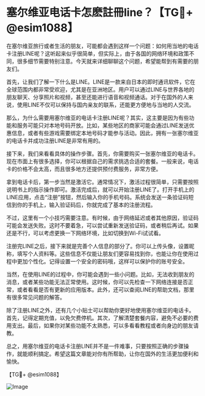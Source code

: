 # 塞尔维亚电话卡怎麽註冊line？【TG💪+ @esim1088】

在塞尔维亚旅行或者生活的朋友，可能都会遇到这样一个问题：如何用当地的电话卡注册LINE呢？这听起来似乎很简单，但实际上，由于各国的网络环境和政策不同，很多细节需要特别注意。今天就来详细聊聊这个问题，希望能帮到有需要的朋友们。

首先，让我们了解一下什么是LINE。LINE是一款来自日本的即时通讯软件，它在全球范围内都非常受欢迎，尤其是在亚洲地区。用户可以通过LINE与世界各地的朋友聊天、分享照片和视频，甚至还能进行语音和视频通话。对于在国外的人来说，使用LINE不仅可以保持与国内亲友的联系，还能更方便地与当地的人交流。

那么，为什么需要用塞尔维亚的电话卡注册LINE呢？其实，这主要是因为有些功能和服务可能只对本地号码开放。比如，某些地区的商家可能会通过LINE发送优惠信息，或者有些游戏需要绑定本地号码才能参与活动。因此，拥有一张塞尔维亚的电话卡并成功注册LINE是非常有用的。

接下来，我们来看看具体的操作步骤。首先，你需要购买一张塞尔维亚的电话卡。现在市面上有很多选择，你可以根据自己的需求挑选合适的套餐。一般来说，电话卡的价格不会太高，而且很多地方还提供预付费服务，非常方便。

拿到电话卡后，第一步当然是激活它。通常情况下，激活过程很简单，只需要按照说明书上的指示操作即可。激活完成后，就可以开始注册LINE了。打开手机上的LINE应用，点击“注册”按钮，然后输入你的手机号码。系统会发送一条验证码短信到你的手机上，输入验证码后，你就完成了基本的注册流程。

不过，这里有一个小技巧需要注意。有时候，由于网络延迟或者其他原因，验证码可能会发送失败。这时不要着急，可以尝试重新发送验证码，或者稍后再试。如果还是不行，可以考虑更换一下网络环境，比如切换到Wi-Fi试试看。

注册完LINE之后，接下来就是完善个人信息的部分了。你可以上传头像，设置昵称，填写个人资料等。这些信息不仅能让朋友们更容易找到你，也能让你在使用过程中更加个性化。记得设置一个安全的密码哦，这样可以保护你的账号安全。

当然，在使用LINE的过程中，你可能会遇到一些小问题。比如，无法收到朋友的消息，或者某些功能无法正常使用。这时候，你可以先检查一下网络连接是否正常，或者看看是否有更新的应用版本。此外，还可以查阅LINE的帮助文档，那里有很多常见问题的解答。

除了注册LINE之外，还有几个小贴士可以帮助你更好地使用塞尔维亚的电话卡。首先，记得定期充值，以免欠费停机。其次，了解清楚套餐内容，避免不必要的费用支出。最后，如果你对某些功能不太熟悉，可以多看看教程或者向身边的朋友请教。

总之，用塞尔维亚的电话卡注册LINE并不是一件难事，只要按照正确的步骤操作，就能顺利搞定。希望这篇文章能对你有所帮助，让你在国外的生活更加便利和愉快。

【TG💪+ @esim1088】

![Image](https://i.postimg.cc/4NQfJmqS/Snipaste-2025-05-13-00-14-12.png)